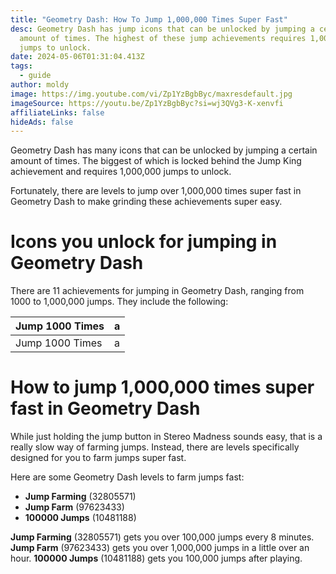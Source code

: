 ```yaml
---
title: "Geometry Dash: How To Jump 1,000,000 Times Super Fast"
desc: Geometry Dash has jump icons that can be unlocked by jumping a certain
  amount of times. The highest of these jump achievements requires 1,000,000
  jumps to unlock.
date: 2024-05-06T01:31:04.413Z
tags:
  - guide
author: moldy
image: https://img.youtube.com/vi/Zp1YzBgbByc/maxresdefault.jpg
imageSource: https://youtu.be/Zp1YzBgbByc?si=wj3QVg3-K-xenvfi
affiliateLinks: false
hideAds: false
---
```

Geometry Dash has many icons that can be unlocked by jumping a certain amount of times. The biggest of which is locked behind the Jump King achievement and requires 1,000,000 jumps to unlock.

Fortunately, there are levels to jump over 1,000,000 times super fast in Geometry Dash to make grinding these achievements super easy.

# Icons you unlock for jumping in Geometry Dash

There are 11 achievements for jumping in Geometry Dash, ranging from 1000 to 1,000,000 jumps. They include the following:

| Jump 1000 Times | a |
|-----------------|-----|
| Jump 1000 Times | a |

# How to jump 1,000,000 times super fast in Geometry Dash

While just holding the jump button in Stereo Madness sounds easy, that is a really slow way of farming jumps. Instead, there are levels specifically designed for you to farm jumps super fast.

Here are some Geometry Dash levels to farm jumps fast:

- **Jump Farming** (32805571)
- **Jump Farm** (97623433)
- **100000 Jumps** (10481188)

**Jump Farming** (32805571) gets you over 100,000 jumps every 8 minutes. **Jump Farm** (97623433) gets you over 1,000,000 jumps in a little over an hour. **100000 Jumps** (10481188) gets you 100,000 jumps after playing.
